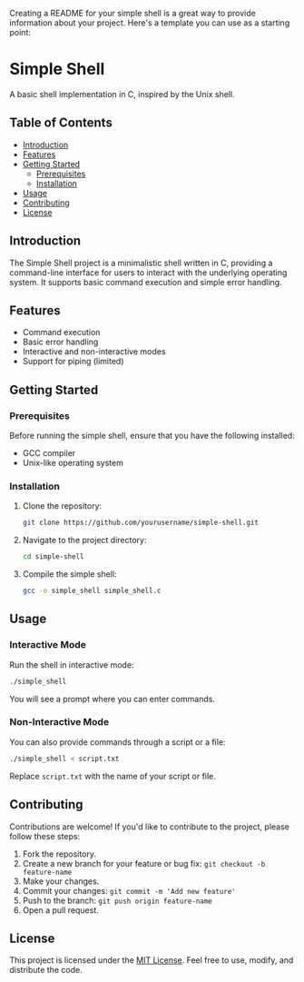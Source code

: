 Creating a README for your simple shell is a great way to provide information about your project. Here's a template you can use as a starting point:

# Simple Shell

A basic shell implementation in C, inspired by the Unix shell.

## Table of Contents

- [Introduction](#introduction)
- [Features](#features)
- [Getting Started](#getting-started)
  - [Prerequisites](#prerequisites)
  - [Installation](#installation)
- [Usage](#usage)
- [Contributing](#contributing)
- [License](#license)

## Introduction

The Simple Shell project is a minimalistic shell written in C, providing a command-line interface for users to interact with the underlying operating system. It supports basic command execution and simple error handling.

## Features

- Command execution
- Basic error handling
- Interactive and non-interactive modes
- Support for piping (limited)

## Getting Started

### Prerequisites

Before running the simple shell, ensure that you have the following installed:

- GCC compiler
- Unix-like operating system

### Installation

1. Clone the repository:

    ```bash
    git clone https://github.com/yourusername/simple-shell.git
    ```

2. Navigate to the project directory:

    ```bash
    cd simple-shell
    ```

3. Compile the simple shell:

    ```bash
    gcc -o simple_shell simple_shell.c
    ```

## Usage

### Interactive Mode

Run the shell in interactive mode:

```bash
./simple_shell
```

You will see a prompt where you can enter commands.

### Non-Interactive Mode

You can also provide commands through a script or a file:

```bash
./simple_shell < script.txt
```

Replace `script.txt` with the name of your script or file.

## Contributing

Contributions are welcome! If you'd like to contribute to the project, please follow these steps:

1. Fork the repository.
2. Create a new branch for your feature or bug fix: `git checkout -b feature-name`
3. Make your changes.
4. Commit your changes: `git commit -m 'Add new feature'`
5. Push to the branch: `git push origin feature-name`
6. Open a pull request.

## License

This project is licensed under the [MIT License](LICENSE). Feel free to use, modify, and distribute the code.
